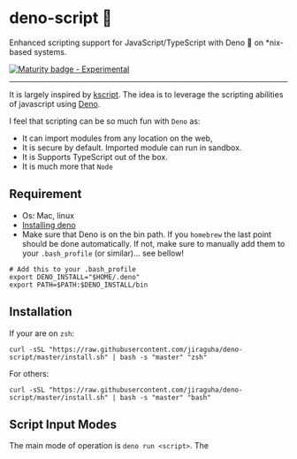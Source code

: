 # deno-script 🦕
Enhanced scripting support for JavaScript/TypeScript with Deno 🦕 on *nix-based systems.

[![Maturity badge - Experimental](https://img.shields.io/badge/Maturity-Experimental-yellow.svg)](https://github.com/jiraguha/deno-script/blob/master/maturity.md)

---

It is largely inspired by [kscript](https://github.com/holgerbrandl/kscript). The idea is to leverage the scripting abilities of javascript using [Deno](https://deno.land/).  

I feel that scripting can be so much fun with `Deno` as:

- It can import modules from any location on the web,
- It is secure by default. Imported module can run in sandbox.
- It is Supports TypeScript out of the box.
- It is much more that `Node`

## Requirement
- Os: Mac, linux
- [Installing deno](https://deno.land/#installation)
- Make sure that Deno is on the bin path. If you `homebrew` the last point should be done automatically. If not, make sure to manually add them to your `.bash_profile` (or similar)... see bellow!
```
# Add this to your .bash_profile
export DENO_INSTALL="$HOME/.deno"
export PATH=$PATH:$DENO_INSTALL/bin
```
## Installation

If your are on `zsh`:
```shell
curl -sSL "https://raw.githubusercontent.com/jiraguha/deno-script/master/install.sh" | bash -s "master" "zsh" 

```

For others:
```shell
curl -sSL "https://raw.githubusercontent.com/jiraguha/deno-script/master/install.sh" | bash -s "master" "bash"  

```


## Script Input Modes
The main mode of operation is `deno run <script>`.
The <script> can be a Javascript *.js or Typescript *.ts file , a script URL, `-` for stdin, a process substitution file handle.
### Interpreter Usage
To use Deno as interpreter for a script:
- Just create a script just point to`deno-script` in the shebang line of your scripts:
```js
#!/usr/bin/env deno-script
// In hello.js
console.log("hello world")
for (let arg of Deno.args) {
    console.log(`arg: ${arg}`)
}
```
Make it executable
```shell
$ chmod u+x hello.js;
```
Execute it
```shell
$ ./hello.js;
```

You can make a similar script doing the `ls`job using Deno API’s!

```js
#!/bin/bash deno-script
// In hello.js
for (const dirEntry of Deno.readDirSync("./")) {
      console.log(dirEntry.name);
}
```

If we execute this script, we will have a error

```
error: Uncaught PermissionDenied: read access to "./", run again with the --allow-read flag
    at unwrapResponse (rt/10_dispatch_json.js:25:13)
    at sendSync (rt/10_dispatch_json.js:52:12)
    at Object.readDirSync (rt/30_fs.js:105:16)
    at file:///Users/jpi/dev/deno/deno-ls-like.js:3:29
```

This is were Deno shine! Deno will not let you implicitly have access to your directories. You need to explicitly ask the permission to Deno.

You could specify it in the shebang:

```shell
#!/bin/bash deno-script --allow-read
```

For more about Deno security go [here](https://deno.land/manual/getting_started/permissions).

### Inlined Usage
To use kscript in a workflow without creating an additional script file, you can also use one of its supported modes for /inlined usage/. 

The following modes are supported:

- Directly provide a js scriptlet as argument
```shell
$ deno-script -i "console.log('hello', Deno.args[0])" JP
```
I can use pipe with it
```shell
 ls | xargs -L 1 deno-script -i 'console.log(`file:   ${Deno.args[0]}`)'
```
  `-L 1` of options of `xargs` is to manage the execution of each stream pipe elements ([see](https://unix.stackexchange.com/questions/7558/execute-a-command-once-per-line-of-piped-input))

You could get the same result with `-p`of `--pipe` option
```shell
ls -la | deno-script -p "console.log('hello', line)"
```
`line` give access to the stdin stream of the pipe.

You can manage  several arguments:
```shell
deno-script -i '
for (let arg of Deno.args) {
    console.log(`arg: ${arg}`)
} ' arg1 arg2 arg3
```

- Pipe a js snippet into Deno and instruct it to read from stdin by using - as script argument
```shell
echo '
console.log("hello world")
' | deno-script -
```
- Using heredoc (preferred solution for inlining) which gives you some more flexibility to also use single quotes in your script:
```shell
deno-script - <<"EOF"
console.log("It's a beautiful day!")
EOF
```

- Since the piped content is considered as a regular script it can also have dependencies
```shell
deno-script - <<"EOF"
  import {hello} from "https://raw.githubusercontent.com/jiraguha/js-playgroud/master/hello-lib.ts"
  hello("JP")
EOF
```

### Read Usage

The `colors.txt` used here is available [here](https://raw.githubusercontent.com/jiraguha/deno-script/master/examples/colors.txt)
- read a file line by line
```shell
 deno-script --read-file-line "console.log(line.split(';')[0])" colors.txt

```
`line` give access to each line

- read a file as an all
```shell
 deno-script --read-file "console.log(lines[0])" colors.txt
```
`lines` give access to all lines in iterable


- read a text line by line
```shell
 deno-script --read-text-line "console.log(line.split(';')[1])" \
"Viridian; #40826D; 64; 130; 109; 161; 51; 38
        Violet; #7F00FF; 127; 0; 255; 270; 100; 50
        Ultramarine; #3F00FF; 63; 0; 255; 255; 100; 50
        Turquoise; #40E0D0; 64; 224; 208; 174; 71; 56
        Teal; #008080; 0; 128; 128; 180; 100; 25"
```

OR 

```shell
cat colors.txt | xargs -0 deno-script --read-text-line "console.log(line.split(';')[1])" 
```

- read a text as an all
```shell
cat colors.txt | xargs -0 deno-script --read-text "console.log(lines[3])" 
```
## Roadmap

TODO

**Developed for 🦕 with ❤️**
